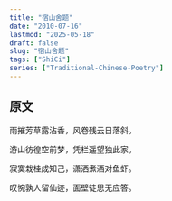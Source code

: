 ```yaml
---
title: "宿山舍题"
date: "2010-07-16"
lastmod: "2025-05-18"
draft: false
slug: "宿山舍题"
tags: ["ShiCi"]
series: ["Traditional-Chinese-Poetry"]
---
```


## 原文

雨摧芳草露沾香，风卷残云日落斜。

游山彷徨空前梦，凭栏遥望独此家。

寂寞栽桂成知己，潇洒煮酒对鱼虾。

叹惋孰人留仙迹，面壁徒思无应答。
